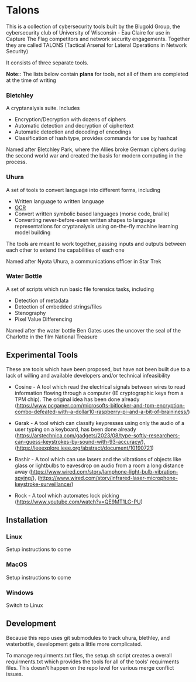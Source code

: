 # Talons

This is a collection of cybersecurity tools built by the Blugold Group, the cybersecurity club of University of Wisconsin - Eau Claire for use in Capture The Flag competitors and network security engagements. Together they are  called TALONS (Tactical Arsenal for Lateral Operations in Network Security)

It consists of three separate tools.

**Note:**: The lists below contain **plans** for tools, not all of them are completed at the time of writing

### Bletchley

A cryptanalysis suite. Includes

* Encryption/Decryption with dozens of ciphers
* Automatic detection and decryption of ciphertext
* Automatic detection and decoding of encodings
* Classification of hash type, provides commands for use by hashcat  

Named after Bletchley Park, where the Allies broke German ciphers during the second world war and created the basis for modern computing in the process.

### Uhura

A set of tools to convert language into different forms, including

* Written language to written language
* [OCR](https://en.wikipedia.org/wiki/Optical_character_recognition)
* Convert written symbolic based languages (morse code, braille)
* Converting never-before-seen written shapes to language representations for cryptanalysis using on-the-fly machine learning model building


The tools are meant to work together, passing inputs and outputs between each other to extend the capabilities of each one

Named after Nyota Uhura, a communications officer in Star Trek

### Water Bottle

A set of scripts which run basic file forensics tasks, including

* Detection of metadata
* Detection of embedded strings/files
* Stenography
* Pixel Value Differencing

Named after the water bottle Ben Gates uses the uncover the seal of the Charlotte in the film National Treasure

## Experimental Tools

These are tools which have been proposed, but have not been built due to a lack of willing and available developers and/or technical infeasibility

* Cosine - A tool which read the electrical signals between wires to read information flowing through a computer (IE cryptographic keys from a TPM chip). The original idea has been done already (https://www.pcgamer.com/microsofts-bitlocker-and-tpm-encryption-combo-defeated-with-a-dollar10-raspberry-pi-and-a-bit-of-braininess/)

* Garak - A tool which can classify keypresses using only the audio of a user typing on a keyboard, has been done already (https://arstechnica.com/gadgets/2023/08/type-softly-researchers-can-guess-keystrokes-by-sound-with-93-accuracy/), (https://ieeexplore.ieee.org/abstract/document/10190721)

* Bashir - A tool which can use lasers and the vibrations of objects like glass or lightbulbs to eavesdrop on audio from a room a long distance away (https://www.wired.com/story/lamphone-light-bulb-vibration-spying/), (https://www.wired.com/story/infrared-laser-microphone-keystroke-surveillance/)

* Rock - A tool which automates lock picking (https://www.youtube.com/watch?v=QE9MT1LG-PU)

## Installation

### Linux

Setup instructions to come

### MacOS

Setup instructions to come

### Windows

Switch to Linux

## Development

Because this repo uses git submodules to track uhura, blethley, and waterbottle, development gets a little more complicated.

To manage requirments.txt files, the setup.sh script creates a overall requirments.txt which provides the tools for all of the tools' requirments files. This doesn't happen on the repo level for various merge conflict issues. 

